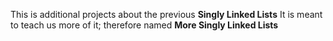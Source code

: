 This is additional projects about the previous **Singly Linked Lists**
It is meant to teach us more of it;
therefore named **More Singly Linked Lists**
